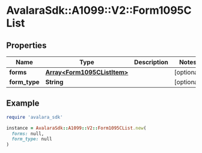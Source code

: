 # AvalaraSdk::A1099::V2::Form1095CList

## Properties

| Name | Type | Description | Notes |
| ---- | ---- | ----------- | ----- |
| **forms** | [**Array&lt;Form1095CListItem&gt;**](Form1095CListItem.md) |  | [optional] |
| **form_type** | **String** |  | [optional] |

## Example

```ruby
require 'avalara_sdk'

instance = AvalaraSdk::A1099::V2::Form1095CList.new(
  forms: null,
  form_type: null
)
```

